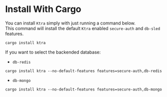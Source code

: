 # Install With Cargo

You can install `Ktra` simply with just running a command below.  
This command will install the default `Ktra` enabled `secure-auth` and `db-sled` features.

```
cargo install ktra
```

If you want to select the backended database:

* `db-redis` 

```
cargo install ktra --no-default-features features=secure-auth,db-redis
```

* `db-mongo` 

```
cargo install ktra --no-default-features features=secure-auth,db-mongo
```
